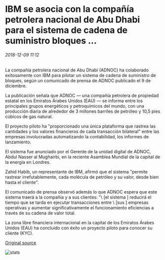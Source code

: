 # IBM se asocia con la compañía petrolera nacional de Abu Dhabi para el sistema de cadena de suministro bloques ...

###### 2018-12-09 11:12

La compañía petrolera nacional de Abu Dhabi (ADNOC) ha colaborado exitosamente con IBM para pilotar un sistema de cadena de suministro de bloques, según un comunicado de prensa de ADNOC publicado el 9 de diciembre.

La publicación señala que ADNOC — una compañía petrolera de propiedad estatal en los Emiratos Árabes Unidos (EAU) — se informa entre los principales grupos energéticos y petroquímicos del mundo, con una producción diaria de alrededor de 3 millones barriles de petróleo y 10,5 pies cúbicos de gas natural.

El proyecto piloto ha "proporcionado una única plataforma que rastrea las cantidades y los valores financieros de cada transacción bilateral" entre las empresas involucradas automatizando la contabilidad, los informes de lanzamiento.

El sistema fue anunciado por el Gerente de la unidad digital de ADNOC, Abdul Nasser al Mughairbi, en la reciente Asamblea Mundial de la capital de la energía en Londres.

Zahid Habib, un representante de IBM, afirmó que el sistema "permite rastrear irrefutablemente, cada molécula de petróleo y su valor, desde bien hasta el cliente".

El comunicado de prensa observó además lo que ADNOC espera que este sistema traerá a la compañía y a sus clientes: "\ [el sistema \] reducirá el tiempo que se tarda en ejecutar transacciones entre \ [sus \] empresas operativas y aumentar significativamente el funcionamiento eficiencias a través de su cadena de valor total.

La zona libre financiera internacional en la capital de los Emiratos Árabes Unidos (EAU) ha concluido con éxito un proyecto piloto para conocer su cliente (KYC).

[Original source](https://cointelegraph.com/news/ibm-partners-with-abu-dhabi-national-oil-company-for-blockchain-supply-chain-system)

![stats](https://c.statcounter.com/11760860/0/a89fa40b/1/ "stats")